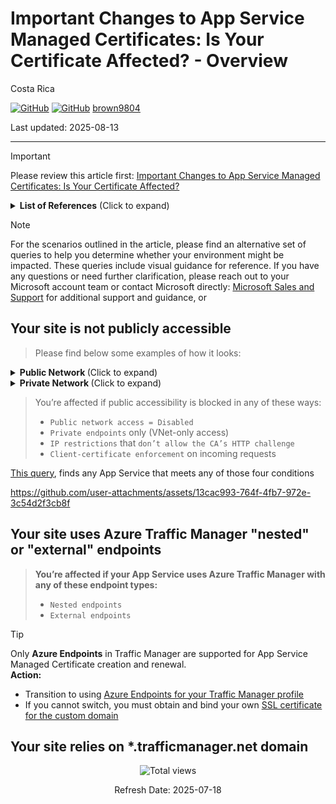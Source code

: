 # Important Changes to App Service Managed Certificates: Is Your Certificate Affected? - Overview 


Costa Rica

[![GitHub](https://badgen.net/badge/icon/github?icon=github&label)](https://github.com)
[![GitHub](https://img.shields.io/badge/--181717?logo=github&logoColor=ffffff)](https://github.com/)
[brown9804](https://github.com/brown9804)

Last updated: 2025-08-13

----------

> [!IMPORTANT]
> Please review this article first: [Important Changes to App Service Managed Certificates: Is Your Certificate Affected?](https://techcommunity.microsoft.com/blog/appsonazureblog/important-changes-to-app-service-managed-certificates-is-your-certificate-affect/4435193)

<details>
<summary><b>List of References</b> (Click to expand)</summary>

- [App Service Managed Certificate (ASMC) changes – July 28, 2025](https://learn.microsoft.com/en-us/azure/app-service/app-service-managed-certificate-changes-july-2025)
- [Important Changes to App Service Managed Certificates: Is Your Certificate Affected?](https://techcommunity.microsoft.com/blog/appsonazureblog/important-changes-to-app-service-managed-certificates-is-your-certificate-affect/4435193)

</details>


> [!NOTE]
> For the scenarios outlined in the article, please find an alternative set of queries to help you determine whether your environment might be impacted. These queries include visual guidance for reference.
> If you have any questions or need further clarification, please reach out to your Microsoft account team or contact Microsoft directly: [Microsoft Sales and Support](https://support.microsoft.com/contactus?ContactUsExperienceEntryPointAssetId=S.HP.SMC-HOME) for additional support and guidance, or

## Your site is not publicly accessible

> Please find below some examples of how it looks:

<details>
<summary><b> Public Network </b> (Click to expand)</summary>

<img width="700" alt="image" src="https://github.com/user-attachments/assets/b81befa9-a84b-40fc-9268-23bce1da7b5e" /> 
 
<img width="700" alt="image" src="https://github.com/user-attachments/assets/4b6c7b74-7dd7-4877-b340-e800ae675a48" />

</details>

<details>
<summary><b> Private Network </b> (Click to expand)</summary>

<img width="700" alt="image" src="https://github.com/user-attachments/assets/ac55c945-1b01-4687-a417-29bb87a19508" /> 
 
<img width="700" alt="image" src="https://github.com/user-attachments/assets/477e8b23-c43f-425e-a3ef-93a46bad37a7" />

<img width="700" height="962" alt="image" src="https://github.com/user-attachments/assets/aaf516b2-a081-4a84-a13c-bd5b3fc47b60" />

</details>

> You’re affected if public accessibility is blocked in any of these ways:
> - `Public network access = Disabled`
> - `Private endpoints` only (VNet-only access)
> - `IP restrictions` that `don’t allow the CA’s HTTP challenge`
> - `Client-certificate enforcement` on incoming requests

[This query](./query-how_to_know_if_your_site_is_not_publicly_accessible.kql), finds any App Service that meets any of those four conditions

https://github.com/user-attachments/assets/13cac993-764f-4fb7-972e-3c54d2f3cb8f

## Your site uses Azure Traffic Manager "nested" or "external" endpoints

> **You’re affected if your App Service uses Azure Traffic Manager with any of these endpoint types:**  
> - `Nested endpoints`  
> - `External endpoints`

> [!TIP]
>  Only **Azure Endpoints** in Traffic Manager are supported for App Service Managed Certificate creation and renewal.  
> **Action:**  
> - Transition to using  [Azure Endpoints for your Traffic Manager profile](https://learn.microsoft.com/en-us/azure/traffic-manager/traffic-manager-endpoint-types#azure-endpoints)  
> - If you cannot switch, you must obtain and bind your own [SSL certificate for the custom domain](https://learn.microsoft.com/en-us/azure/app-service/configure-ssl-certificate?tabs=apex%2Crbac%2Cazure-cli)  

## Your site relies on *.trafficmanager.net domain




<!-- START BADGE -->
<div align="center">
  <img src="https://img.shields.io/badge/Total%20views-393-limegreen" alt="Total views">
  <p>Refresh Date: 2025-07-18</p>
</div>
<!-- END BADGE -->
